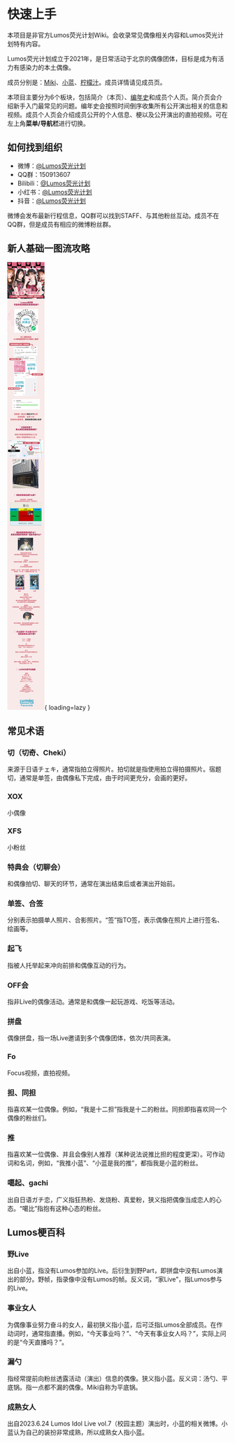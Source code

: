 # 快速上手

本项目是非官方Lumos荧光计划Wiki。会收录常见偶像相关内容和Lumos荧光计划特有内容。

Lumos荧光计划成立于2021年，是日常活动于北京的偶像团体，目标是成为有活力有感染力的本土偶像。

成员分别是：[Miki](./miki/index.md)、[小蓝](./aoi/index.md)、[柠檬汁](./lemonade/index.md)。成员详情请见成员页。

本项目主要分为6个板块，包括简介（本页）、[编年史](./chronicle.md)和成员个人页。简介页会介绍新手入门最常见的问题。编年史会按照时间倒序收集所有公开演出相关的信息和视频。成员个人页会介绍成员公开的个人信息、梗以及公开演出的直拍视频。可在左上角**菜单/导航栏**进行切换。

## 如何找到组织

- 微博：[@Lumos荧光计划](https://weibo.com/u/7632132235)
- QQ群：150913607
- Bilibili：[@Lumos荧光计划](https://space.bilibili.com/1050166593)
- 小红书：[@Lumos荧光计划](https://www.xiaohongshu.com/user/profile/5b87bf408bccd200012d1dc8)
- 抖音：[@Lumos荧光计划](https://www.douyin.com/user/MS4wLjABAAAAYLD8gJfGFdkeXq5xrNOazB4SME5FjzCa1ruLVPr2aQg)

微博会发布最新行程信息，QQ群可以找到STAFF、与其他粉丝互动。成员不在QQ群，但是成员有相应的微博粉丝群。

## 新人基础一图流攻略

![一图流攻略](assets/lumos_tldr.jpg){ loading=lazy }

## 常见术语

### 切（切奇、Cheki）

来源于日语チェキ，通常指拍立得照片。拍切就是指使用拍立得拍摄照片。宿题切，通常是单签，由偶像私下完成，由于时间更充分，会画的更好。

### XOX

小偶像

### XFS

小粉丝

### 特典会（切聊会）

和偶像拍切、聊天的环节，通常在演出结束后或者演出开始前。

### 单签、合签

分别表示拍摄单人照片、合影照片。“签”指TO签，表示偶像在照片上进行签名、绘画等。

### 起飞

指被人托举起来冲向前排和偶像互动的行为。

### OFF会

指非Live的偶像活动。通常是和偶像一起玩游戏、吃饭等活动。

### 拼盘

偶像拼盘，指一场Live邀请到多个偶像团体，依次/共同表演。

### Fo

Focus视频，直拍视频。

### 担、同担

指喜欢某一位偶像。例如，“我是十二担”指我是十二的粉丝。同担即指喜欢同一个偶像的粉丝们。

### 推

指喜欢某一位偶像、并且会像别人推荐（某种说法说推比担的程度更深）。可作动词和名词，例如，“我推小蓝”、“小蓝是我的推”，都指我是小蓝的粉丝。

### 噶起、gachi

出自日语ガチ恋，广义指狂热粉、发烧粉、真爱粉，狭义指把偶像当成恋人的心态。“噶比”指抱有这种心态的粉丝。

## Lumos梗百科

### 野Live

出自小蓝，指没有Lumos参加的Live。后衍生到野Part，即拼盘中没有Lumos演出的部分。野帧，指录像中没有Lumos的帧。反义词，“家Live”，指Lumos参与的Live。

### 事业女人

为偶像事业努力奋斗的女人，最初狭义指小蓝，后可泛指Lumos全部成员。在作动词时，通常指直播。例如，“今天事业吗？”、“今天有事业女人吗？”，实际上问的是“今天直播吗？”。

### 漏勺

指经常提前向粉丝透露活动（演出）信息的偶像。狭义指小蓝。反义词：汤勺、平底锅。指一点都不漏的偶像。Miki自称为平底锅。

### 成熟女人

出自2023.6.24 Lumos Idol Live vol.7（校园主题）演出时，小蓝的相关微博。小蓝认为自己的装扮非常成熟，所以成熟女人指小蓝。
